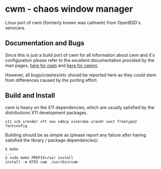 # cwm - chaos window manager

Linux port of cwm (formerly known was calmwm) from OpenBSD's xenocara.

## Documentation and Bugs
Since this is just a build port of cwm for all information about cwm and it's
configuration please refer to the excellent documentation provided by the man
pages, [here for cwm](http://www.openbsd.org/cgi-bin/man.cgi?query=cwm) and
[here for cwmrc](http://www.openbsd.org/cgi-bin/man.cgi?query=cwmrc)

However, all bugs/crashes/etc should be reported here as they could stem from
differences caused by the porting effort.

## Build and Install
cwm is heavy on the X11 dependencies, which are usually satisfied by the
distributions X11 development packages.

	x11 xcb xrender xft xau xdmcp xinerama xrandr xext freetype2 fontconfig

Building should be as simple as (please report any failure after having satisfied
the library / package dependencies):

	$ make
	...
	$ sudo make PREFIX=/usr install
	install -m 0755 cwm  /usr/bin/cwm
